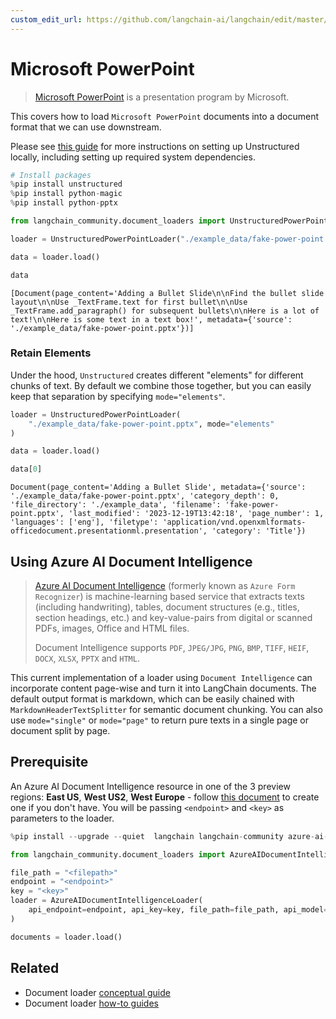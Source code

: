 ```yaml
---
custom_edit_url: https://github.com/langchain-ai/langchain/edit/master/docs/docs/integrations/document_loaders/microsoft_powerpoint.ipynb
---
```

# Microsoft PowerPoint

>[Microsoft PowerPoint](https://en.wikipedia.org/wiki/Microsoft_PowerPoint) is a presentation program by Microsoft.

This covers how to load `Microsoft PowerPoint` documents into a document format that we can use downstream.

Please see [this guide](/docs/integrations/providers/unstructured/) for more instructions on setting up Unstructured locally, including setting up required system dependencies.


```python
# Install packages
%pip install unstructured
%pip install python-magic
%pip install python-pptx
```


```python
from langchain_community.document_loaders import UnstructuredPowerPointLoader

loader = UnstructuredPowerPointLoader("./example_data/fake-power-point.pptx")

data = loader.load()

data
```



```output
[Document(page_content='Adding a Bullet Slide\n\nFind the bullet slide layout\n\nUse _TextFrame.text for first bullet\n\nUse _TextFrame.add_paragraph() for subsequent bullets\n\nHere is a lot of text!\n\nHere is some text in a text box!', metadata={'source': './example_data/fake-power-point.pptx'})]
```


### Retain Elements

Under the hood, `Unstructured` creates different "elements" for different chunks of text. By default we combine those together, but you can easily keep that separation by specifying `mode="elements"`.


```python
loader = UnstructuredPowerPointLoader(
    "./example_data/fake-power-point.pptx", mode="elements"
)

data = loader.load()

data[0]
```



```output
Document(page_content='Adding a Bullet Slide', metadata={'source': './example_data/fake-power-point.pptx', 'category_depth': 0, 'file_directory': './example_data', 'filename': 'fake-power-point.pptx', 'last_modified': '2023-12-19T13:42:18', 'page_number': 1, 'languages': ['eng'], 'filetype': 'application/vnd.openxmlformats-officedocument.presentationml.presentation', 'category': 'Title'})
```


## Using Azure AI Document Intelligence

>[Azure AI Document Intelligence](https://aka.ms/doc-intelligence) (formerly known as `Azure Form Recognizer`) is machine-learning 
>based service that extracts texts (including handwriting), tables, document structures (e.g., titles, section headings, etc.) and key-value-pairs from
>digital or scanned PDFs, images, Office and HTML files.
>
>Document Intelligence supports `PDF`, `JPEG/JPG`, `PNG`, `BMP`, `TIFF`, `HEIF`, `DOCX`, `XLSX`, `PPTX` and `HTML`.

This current implementation of a loader using `Document Intelligence` can incorporate content page-wise and turn it into LangChain documents. The default output format is markdown, which can be easily chained with `MarkdownHeaderTextSplitter` for semantic document chunking. You can also use `mode="single"` or `mode="page"` to return pure texts in a single page or document split by page.


## Prerequisite

An Azure AI Document Intelligence resource in one of the 3 preview regions: **East US**, **West US2**, **West Europe** - follow [this document](https://learn.microsoft.com/azure/ai-services/document-intelligence/create-document-intelligence-resource?view=doc-intel-4.0.0) to create one if you don't have. You will be passing `<endpoint>` and `<key>` as parameters to the loader.


```python
%pip install --upgrade --quiet  langchain langchain-community azure-ai-documentintelligence
```


```python
from langchain_community.document_loaders import AzureAIDocumentIntelligenceLoader

file_path = "<filepath>"
endpoint = "<endpoint>"
key = "<key>"
loader = AzureAIDocumentIntelligenceLoader(
    api_endpoint=endpoint, api_key=key, file_path=file_path, api_model="prebuilt-layout"
)

documents = loader.load()
```


## Related

- Document loader [conceptual guide](/docs/concepts/#document-loaders)
- Document loader [how-to guides](/docs/how_to/#document-loaders)
